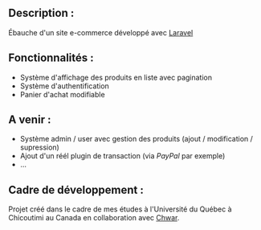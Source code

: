 ## Description :

Ébauche d'un site e-commerce développé avec [Laravel](https://laravel.com/)

## Fonctionnalités : 

+ Système d'affichage des produits en liste avec pagination
+ Système d'authentification
+ Panier d'achat modifiable 

## A venir : 

+ Système admin / user avec gestion des produits (ajout / modification / supression)
+ Ajout d'un réél plugin de transaction (via *PayPal* par exemple)
+ ...

## Cadre de développement :

Projet créé dans le cadre de mes études à l'Université du Québec à Chicoutimi au Canada en collaboration avec [Chwar](https://github.com/chwar). 